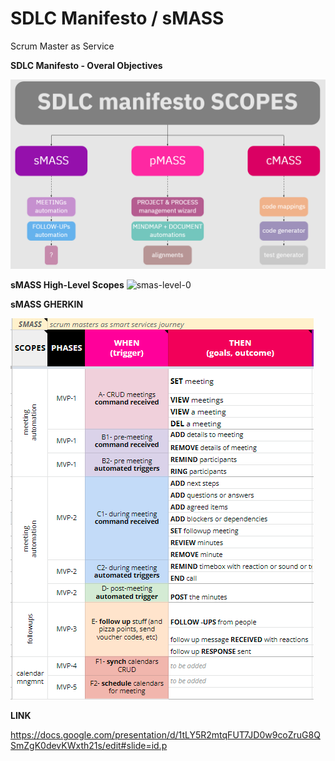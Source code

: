 # SDLC Manifesto / sMASS
Scrum Master as Service

**SDLC Manifesto - Overal Objectives**

![level 0](https://github.com/sdlcmanfiesto/SMaS/blob/main/overall%20objectives.PNG?raw=true)


**sMASS High-Level Scopes**
![smas-level-0](https://github.com/sdlcmanfiesto/sMASS/blob/main/smass-scopes.png?raw=true)


**sMASS GHERKIN**

![smas-gher-1](https://github.com/sdlcmanfiesto/SMaS/blob/main/smass-gherkin.PNG?raw=true)

**LINK**

https://docs.google.com/presentation/d/1tLY5R2mtqFUT7JD0w9coZruG8QSmZgK0devKWxth21s/edit#slide=id.p
